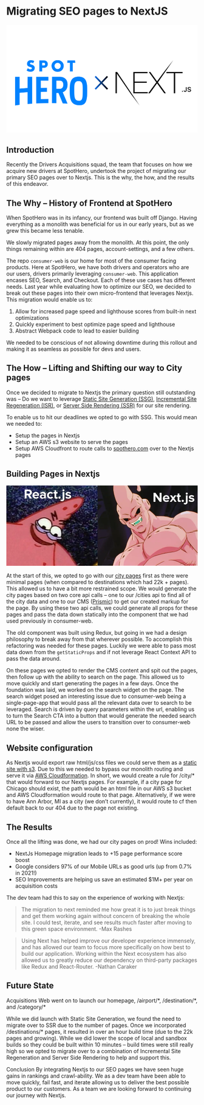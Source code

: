 # Migrating SEO pages to NextJS

<img src="/img/sh-next.png"  alt="Spothero x Next as an image">

## Introduction
Recently the Drivers Acquisitions squad, the team that focuses on how we acquire new drivers at SpotHero, undertook the project of migrating our primary SEO pages over to Nextjs. This is the why, the how, and the results of this endeavor.

## The Why – History of Frontend at SpotHero
When SpotHero was in its infancy, our frontend was built off Django. Having everything as a monolith was beneficial for us in our early years, but as we grew this became less tenable.

We slowly migrated pages away from the monolith. At this point, the only things remaining within are 404 pages, account-settings, and a few others.

The repo `consumer-web` is our home for most of the consumer facing products. Here at SpotHero, we have both drivers and operators who are our users, drivers primarily leveraging `consumer-web`. This application encases SEO, Search, and Checkout. Each of these use cases has different needs. Last year while evaluating how to optimize our SEO, we decided to break out these pages into their own micro-frontend that leverages Nextjs. This migration would enable us to:

1. Allow for increased page speed and lighthouse scores from built-in next optimizations
2. Quickly experiment to best optimize page speed and lighthouse
3. Abstract Webpack code to lead to easier building

We needed to be conscious of not allowing downtime during this rollout and making it as seamless as possible for devs and users.

## The How – Lifting and Shifting our way to City pages
Once we decided to migrate to Nextjs the primary question still outstanding was – Do we want to leverage [Static Site Generation (SSG)](https://nextjs.org/docs/basic-features/static-file-serving), [Incremental Site Regeneration (ISR)](https://nextjs.org/docs/basic-features/data-fetching/incremental-static-regeneration), or [Server Side Rendering (SSR)](https://nextjs.org/docs/deployment) for our site rendering.

To enable us to hit our deadlines we opted to go with SSG. This would mean we needed to:

* Setup the pages in Nextjs
* Setup an AWS s3 website to serve the pages
* Setup AWS Cloudfront to route calls to [spothero.com](https://spothero.com) over to the Nextjs pages

## Building Pages in Nextjs
<img src="/img/patrick.png"  alt="Patrick star from spongebob is reactjs and buff majin buu from dragon ball is nextjs">

At the start of this, we opted to go with our [city pages](https://spothero.com/city/chicago-parking) first as there were minimal pages (when compared to destinations which had 22k + pages). This allowed us to have a bit more restrained scope. We would generate the city pages based on two core api calls – one to our /cities api to find all of the city data and one to our CMS ([Prismic](https://prismic.io/)) to get our created markup for the page. By using these two api calls, we could generate all props for these pages and pass the data down statically into the component that we had used previously in consumer-web.

The old component was built using Redux, but going in we had a design philosophy to break away from that wherever possible. To accomplish this refactoring was needed for these pages. Luckily we were able to pass most data down from the `getStaticProps` and if not leverage React Context API to pass the data around.

On these pages we opted to render the CMS content and spit out the pages, then follow up with the ability to search on the page. This allowed us to move quickly and start generating the pages in a few days. Once the foundation was laid, we worked on the search widget on the page. The search widget posed an interesting issue due to consumer-web being a single-page-app that would pass all the relevant data over to search to be leveraged. Search is driven by query parameters within the url, enabling us to turn the Search CTA into a button that would generate the needed search URL to be passed and allow the users to transition over to consumer-web none the wiser.

## Website configuration
As Nextjs would export raw html/js/css files we could serve them as a [static site with s3](https://docs.aws.amazon.com/AmazonS3/latest/userguide/WebsiteHosting.html). Due to this we needed to bypass our monolith routing and serve it via [AWS Cloudformation](https://aws.amazon.com/cloudformation/). In short, we would create a rule for /city/* that would forward to our Nextjs pages. For example, if a city page for Chicago should exist, the path would be an html file in our AWS s3 bucket and AWS Cloudformation would route to that page. Alternatively, if we were to have Ann Arbor, MI as a city (we don’t currently), it would route to cf then default back to our 404 due to the page not existing.

## The Results
Once all the lifting was done, we had our city pages on prod! Wins included:

* NextJs Homepage migration leads to +15 page performance score boost
* Google considers 97% of our Mobile URLs as good urls (up from 0.7% in 2021!)
* SEO Improvements are helping us save an estimated $1M+ per year on acquisition costs

The dev team had this to say on the experience of working with Nextjs:

>The migration to next reminded me how great it is to just break things and get them working again without concern of breaking the whole site. I could test, iterate, and see results much faster after moving to this green space environment.
>\-Max Rashes

>Using Next has helped improve our developer experience immensely, and has allowed our team to focus more specifically on how best to build our application. Working within the Next ecosystem has also allowed us to greatly reduce our dependency on third-party packages like Redux and React-Router.
>\-Nathan Caraker

## Future State
Acquisitions Web went on to launch our homepage, /airport/\*, /destination/\*, and /category/\*

While we did launch with Static Site Generation, we found the need to migrate over to SSR due to the number of pages. Once we incorporated /destinations/* pages, it resulted in over an hour build time (due to the 22k pages and growing). While we did lower the scope of local and sandbox builds so they could be built within 10 minutes – build times were still really high so we opted to migrate over to a combination of Incremental Site Regeneration and Server Side Rendering to help and support this.

Conclusion
By integrating Nextjs to our SEO pages we have seen huge gains in rankings and crawl-ability. We as a dev team have been able to move quickly, fail fast, and iterate allowing us to deliver the best possible product to our customers. As a team we are looking forward to continuing our journey with Nextjs.